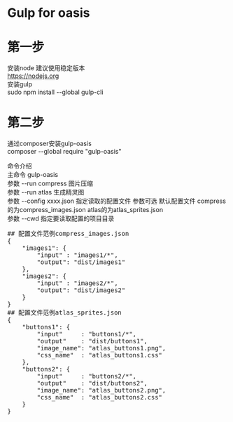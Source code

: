 # Gulp for oasis

# 第一步
安装node 建议使用稳定版本  
https://nodejs.org  
安装gulp  
sudo npm install --global gulp-cli

# 第二步
通过composer安装gulp-oasis  
composer --global require "gulp-oasis"

命令介绍  
主命令 gulp-oasis  
参数 --run compress 图片压缩  
参数 --run atlas 生成精灵图  
参数 --config xxxx.json 指定读取的配置文件 参数可选 默认配置文件 compress的为compress_images.json atlas的为atlas_sprites.json  
参数 --cwd 指定要读取配置的项目目录

<pre>
## 配置文件范例compress_images.json
{
    "images1": {
        "input" : "images1/*",
        "output": "dist/images1"
    },
    "images2": {
        "input" : "images2/*",
        "output": "dist/images2"
    }
}
## 配置文件范例atlas_sprites.json
{
    "buttons1": {
        "input"     : "buttons1/*",
        "output"    : "dist/buttons1",
        "image_name": "atlas_buttons1.png",
        "css_name"  : "atlas_buttons1.css"
    },
    "buttons2": {
        "input"     : "buttons2/*",
        "output"    : "dist/buttons2",
        "image_name": "atlas_buttons2.png",
        "css_name"  : "atlas_buttons2.css"
    }
}
